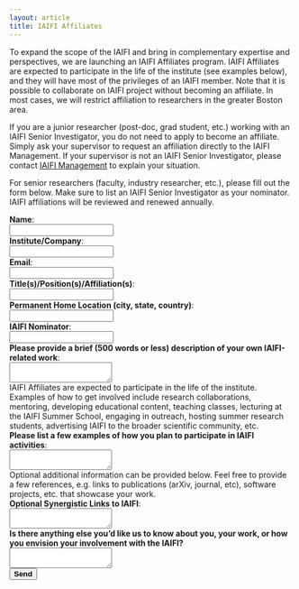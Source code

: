 ```yaml
---
layout: article
title: IAIFI Affiliates
---
```


To expand the scope of the IAIFI and bring in complementary expertise and perspectives, we are launching an IAIFI Affiliates program.  IAIFI Affiliates are expected to participate in the life of the institute (see examples below), and they will have most of the privileges of an IAIFI member.  Note that it is possible to collaborate on IAIFI project without becoming an affiliate.  In most cases, we will restrict affiliation to researchers in the greater Boston area.


If you are a junior researcher (post-doc, grad student, etc.) working with an IAIFI Senior Investigator, you do not need to apply to become an affiliate.  Simply ask your supervisor to request an affiliation directly to the IAIFI Management.  If your supervisor is not an IAIFI Senior Investigator, please contact [IAIFI Management](mailto:iaifi-management@mit.edu) to explain your situation.

For senior researchers (faculty, industry researcher, etc.), please fill out the form below.  Make sure to list an IAIFI Senior Investigator as your nominator.  IAIFI affiliations will be reviewed and renewed annually.


<form action="https://formspree.io/f/mgepgdok" method="POST">

<label>
<b>Name</b>: <br>
<input type="text" name="name" required>
</label>
<br>
<label>
<b>Institute/Company</b>: <br>
<input type="text" name="institute" required>
</label>
<br>
<label>
<b>Email</b>: <br>
<input type="email" name="replyto" required>
</label>
<br>
<label>
<b>Title(s)/Position(s)/Affiliation(s)</b>: <br>
<input type="text" name="title" required>
</label>
<br>
<label>
<b>Permanent Home Location (city, state, country)</b>: <br>
<input type="text" name="address" required>
</label>
<br>
<label>
<b>IAIFI Nominator</b>: <br>
<input type="text" name="nominator" required>
</label>
<br>
<label>
<b>Please provide a brief (500 words or less) description of your own IAIFI-related work</b>: <br>
<textarea name="research" required></textarea>
</label>
<br>
IAIFI Affiliates are expected to participate in the life of the institute.  Examples of how to get involved include research collaborations, mentoring, developing educational content, teaching classes, lecturing at the IAIFI Summer School, engaging in outreach, hosting summer research students, advertising IAIFI to the broader scientific community, etc.
<br>
<label>
<b>Please list a few examples of how you plan to participate in IAIFI activities</b>: <br>
<textarea name="planned-activities" required></textarea>
</label>
<br>
Optional additional information can be provided below. Feel free to provide a few references, e.g. links to publications (arXiv, journal, etc), software projects, etc. that showcase your work. <br>
<label>
<b>Optional Synergistic Links to IAIFI</b>: <br>
<textarea name="synergies"></textarea>
</label>
<br>
<label>
<b>Is there anything else you’d like us to know about you, your work, or how you envision your involvement with the IAIFI?</b> <br>
<textarea name="etc"></textarea>
</label>
<br>
<button type="submit" class="formbutton"><b>Send</b></button>
</form>
